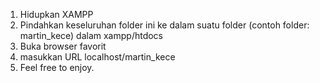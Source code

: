 1. Hidupkan XAMPP
2. Pindahkan keseluruhan folder ini ke dalam suatu folder (contoh folder: martin_kece) dalam xampp/htdocs
3. Buka browser favorit
4. masukkan URL localhost/martin_kece
5. Feel free to enjoy.

